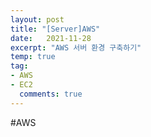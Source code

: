 ```yaml
---
layout: post
title: "[Server]AWS"
date:   2021-11-28
excerpt: "AWS 서버 환경 구축하기"
temp: true
tag:
- AWS
- EC2
  comments: true
---
```

#AWS